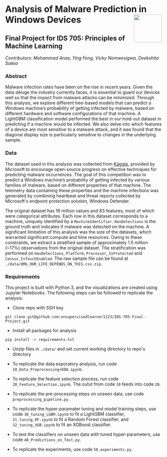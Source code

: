 # Analysis of Malware Prediction in Windows Devices <img width=90 align="right" src="https://upload.wikimedia.org/wikipedia/commons/thumb/e/e6/Duke_University_logo.svg/1024px-Duke_University_logo.svg.png">
## Final Project for IDS 705: Principles of Machine Learning 

*Contributors: Mohammad Anas, Ying Feng, Vicky Nomwesigwa, Deekshita Saikia*

### Abstract
Malware infection rates have been on the rise in recent years. Given the data deluge the industry currently faces, it is essential to guard our devices well so that the impact from malware attacks can be minimized. Through this analysis, we explore different tree-based models that can predict a Windows machine’s probability of getting infected by malware, based on different hardware and software configurations of that machine. A LightGBM classification model performed the best in our hold-out dataset in predicting if a machine would be infected. We also delve into which features of a device are most sensitive to a malware attack, and it was found that the diagonal display size is particularly sensitive to changes in the underlying sample.

### Data
The dataset used in this analysis was collected from [Kaggle](https://www.kaggle.com/competitions/microsoft-malware-prediction), provided by Microsoft to encourage open-source progress on effective techniques for predicting malware occurrences. The goal of this competition was to predict a Windows machine’s probability of getting infected by various families of malware, based on different properties of that machine. The telemetry data containing these properties and the machine infections was generated by combining heartbeat and threat reports collected by Microsoft's endpoint protection solution, Windows Defender.

The original dataset has 16 million values and 83 features, most of which were categorical attributes. Each row in this dataset corresponds to a machine, uniquely identified by a `MachineIdentifier`. `HasDetections` is the ground truth and indicates if malware was detected on the machine. A significant limitation of this analysis was the size of the datasets, which warranted significant compute and time resources. Owing to these constraints, we extract a stratified sample of approximately 1.5 million (~17%) observations from the original dataset. The stratification was performed on `HasDetections`, `Platform`, `Processor`, `IsProtected` and `Census_IsTouchEnabled`. The raw sample file can be found at `./data/OMG_OUR_LIFE_DEPENDS_ON_THIS.csv.zip`.

### Requirements
This project is built with Python 3, and the visualizations are created using Jupyter Notebooks. The following steps can be followed to replicate the analysis:

* Clone repo with SSH key
```
git clone git@github.com:unsupervisedlearner1123/IDS-705-Final-Project.git
```

* Install all packages for analysis
```
pip install -r requirements.txt
```

* Unzip files in `./data/` and set current working directory to repo's directory

* To replicate the data exporatory analysis, run code `10_Data_Preprocessing+EDA.ipynb`.

* To replicate the feature selection process, run code `20_Feature_Selection.ipynb`. The outut from code `10` feeds into code `20`.

* To replicate the pre-processing steps on unseen data, use code `preprocessing_pipeline.py`.

* To replicate the hyper-paramater tuning and model training steps, use code `30_tuning_LGBM.ipynb` to fit a LightGBM classifier, `31_tuning_RF.ipynb` to fit a Random Forest classifier, and `32_tuning_XGB.ipynb` to fit an XGBoost classifier.

* To test the classifiers on unseen data with tuned hyper-parameters, use code `40_Predictions_on_Test.py`.

* To replicate the experiments, use code `50_experiments.py`.
